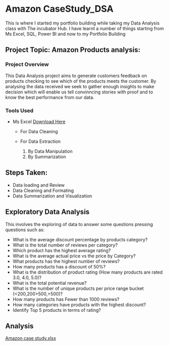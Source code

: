 # Amazon CaseStudy_DSA
This is where I started my portfolio building while taking my Data Analysis class with The incubator Hub.
I have learnt a number of things starting from Ms Excel, SQL, Power BI and now to my Portfolio Building

## Project Topic: Amazon Products analysis:

### Project Overview
This Data Analysis project aims to generate customers feedback on products checking to see which of the products meets the customer. By analysing the data received we seek to gather enough insights to make decision which will enable us tell convinncing stories with proof and to know the best performance from our data.

### Tools Used
- Ms Excel [Download Here](https://www.microsoft.com)
  - For Data Cleaning
  - For Data Extraction
    
    1. By Data Manipulation
    2. By Summarization


## Steps Taken:
- Data loading and Review
- Data Cleaning and Formating
- Data Summarization and Visualization

## Exploratory Data Analysis 
This involves the exploring of data to answer some questions pressing questions such as:

 - What is the average discount percentage by products category?
 - What is the total number of reviews per category?
 - Which product has the highest average rating?
 - What is the average actual price vs the price by Category?
 - What products has the highest number of reviews?
 - How many products has a discount of 50%?
 - What is the distribution of product rating (How many products are rated 3.0, 4.0, 5.0)?
 - What is the total potential revenue?
 - What is the number of unique products per price range bucket (<200,200>500,>500)?
 - How many products has Fewer than 1000 reviews?
 - How many categories have products with the highest discount?
 - Identify Top 5 products in terms of rating?	

## Analysis
[Amazon case study.xlsx](https://github.com/user-attachments/files/21194788/Amazon.case.study.xlsx)




